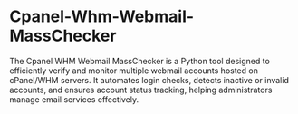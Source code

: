 # Cpanel-Whm-Webmail-MassChecker
 The Cpanel WHM Webmail MassChecker is a Python tool designed to efficiently verify and monitor multiple webmail accounts hosted on cPanel/WHM servers. It automates login checks, detects inactive or invalid accounts, and ensures account status tracking, helping administrators manage email services effectively.
